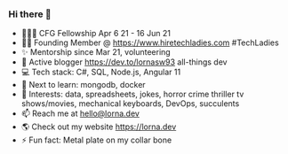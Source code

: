 ### Hi there 👋

* 👩🏻‍🏫 CFG Fellowship Apr 6 21 - 16 Jun 21
* 👩🏻 Founding Member @ https://www.hiretechladies.com #TechLadies
* ✨ Mentorship since Mar 21, volunteering
* 🧾 Active blogger https://dev.to/lornasw93 all-things dev
* 💻 Tech stack: C#, SQL, Node.js, Angular 11
* 🎯 Next to learn: mongodb, docker
* 🎀 Interests: data, spreadsheets, jokes, horror crime thriller tv shows/movies, mechanical keyboards, DevOps, succulents 
* 📫 Reach me at hello@lorna.dev
* 🌎 Check out my website https://lorna.dev
* ⚡ Fun fact: Metal plate on my collar bone
